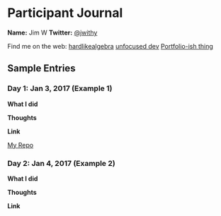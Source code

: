 # Participant Journal

**Name:** Jim W
**Twitter:** [@jwithy](https://twitter.com/jwithy)

Find me on the web:
[hardlikealgebra](http://hardlikealgebra.com)
[unfocused dev](http://unfocused.tech)
[Portfolio-ish thing](http://jimwithington.com)

## Sample Entries

### Day 1: Jan 3, 2017 (Example 1)

**What I did**

**Thoughts**

**Link**

[My Repo](https://github.com/jwithington/100-days-of-healthing)

### Day 2: Jan 4, 2017 (Example 2)

**What I did**

**Thoughts**

**Link**
